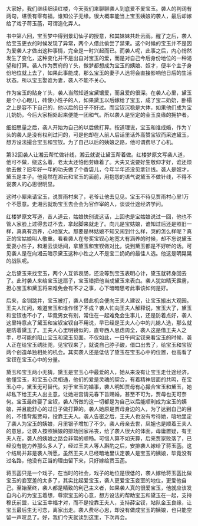 
大家好，我们继续细读红楼，今天我们来聊聊袭人到底爱不爱宝玉。袭人的判词有两句，堪羡有零有福，谁知公子无缘。很大概率能当上宝玉姨娘的袭人，最后却嫁给了戏子蒋玉菡，可谓造化弄人。

书中第六回，宝玉梦中得到景幻仙子的授意，和其妹妹共赴云雨。醒了之后，袭人给宝玉更衣的时候发现了异常，两个人借此偷尝了禁果。这个时候的宝玉并不是因为爱袭人才做出这种事情，完全是一时兴起而已。而袭人呢，此事之后，内心悄然发生了变化，这种变化并不是出自对宝玉的爱，而是对自己今后身份地位的一种渴望和打算。袭人作为贾府的丫头，做梦都想成为宝玉的姨娘、奴才，便半个主子身份地位就上去了，如果此事能成，那么宝玉的妻子人选将会直接影响他日后的生活状态。所以宝玉娶谁为妻，袭人不能不关心。

作为宝玉的贴身丫头，袭人当然知道宝黛镶爱，而且爱的很深。在袭人心里，黛玉是个小心眼儿，砖使小性子的人，如果黛玉以后嫁给了宝玉，成了宝二奶奶，卧榻之上是容不下自己的，他以后的日子不好过。而宝钗沉稳是大体，如果他们成为宝儿奶奶，今后大家相处起来便能一团和气。所以袭人是坚定的金玉良缘的拥护者。

细细思量之后，袭人开始为自己的以后做打算。按道理说，宝玉和谁成婚，作为丫头的袭人是没有权利过问的，可是他却在人前人后话里话外高赞宝钗而采迪黛玉，想方设法撮合宝玉和宝钗。为了自己以后的姨娘之路，他可谓费尽了心机。

第32回袭人让湘云帮忙做针线，湘云就说让黛玉帮着做。红楼梦原文写袭人道，他可不做，绕这么着，老太太还怕他劳碌着了。大夫又说要好生敬仰才好，谁还烦他去做？旧年好一年的功夫做了个香袋儿，今年半年还没见拿针线。袭人是奴才，黛玉是主子。他竟然在湘云和宝玉的面前，用抱怨的语气说黛玉不做针线，不得不说袭人的心思很明显。

这时小厮来请宝玉，说贾雨村来了，老爷让他去见见。宝玉不待见贾雨村心里1万个不愿意。史湘云就劝宝玉去会会为官作宰的人，谈谈仕途经济学问。

红楼梦原文写道，昔人道云，姑娘快别说这话，上回也是宝姑娘说过一回，他也不管人家脸上过得去过不去，拿起脚来就走了。向儿是宝姑娘，谁知过后还是照旧一样，真真有涵养，心地宽大。那要是林姑娘不知又闹到什么样，哭的怎么样呢？真正的宝姑娘叫人敬重。看看袭人在夸奖宝钗心地宽大有涵养的时候，却不忘说黛玉爱耍小性子，和湘云谈话间，拿黛玉和宝钗做对比，说到黛玉都是不好听的话。可见袭人是在向湘云暗示黛玉这种小性之人不是宝二奶奶的最佳人选。他这是明晃晃的战队呢。

之后黛玉来找宝玉，两个人互诉衷肠，还没等到宝玉表明心计，黛玉就转身回去了。此时袭人来给宝玉送扇子，宝玉错把他当成黛玉来表白。袭人犹如晴天霹雳，担心宝玉和黛玉将来难免会有不才之事，心下暗暗思考此事该如何是好。

后来，金钏跳井，宝玉被打，袭人借此机会便向王夫人建议，让宝玉搬出大观园。王夫人忙问，难道宝玉和谁作怪了不成？袭人忙向王夫人解释说，宝玉大了，黛玉和宝钗也不小了，毕竟男女有别，常住在一起难免会生事儿，还是防着点好，袭人这里特意点了黛玉和宝钗宝钗自不用说，早已经是王夫人心中的儿媳人选，那么就是防着黛玉了。王夫人心里明镜似的，直夸西人思虑周全，袭人这是借王夫人之手，尽可能的阻止宝玉和黛玉见面。不仅如此，一日午间宝钗来看宝玉的时候，袭人正在给宝玉绣肚兜，见宝钗来了，就说自己脖子酸，借口出去了，给宝玉和宝钗两个创造单独相处的机会。其实袭人还是低估了黛玉在宝玉心中的位置，也高看了宝钗在宝玉心中的分量。

黛玉和宝玉两小无猜，黛玉是宝玉心中最爱的人，她从来没有让宝玉走仕途经济，他懂宝玉，和宝玉心灵相通，他们的爱是灵魂的契合，有着精神层面的共鸣，在宝玉心中，黛玉无可替代。对于宝玉的婚事，袭人明知贾母有心撮合宝玉和黛玉，她却私下给王夫人出主意，让她进宫请元春下旨赐婚，甚至不可为，贾母也无可奈何。宝玉最终娶了宝钗，袭人所做的这一切都是为自己以后能顺利成为宝玉的姨娘，并且能舒心的过日子做打算的。袭人她原是贾母身边的人，为了达到自己的目的，不惜背叛贾母，投靠王夫人。袭人告密之后，王夫人也没有亏待她，暗地里定了袭人为宝玉的姨娘，月里银子增加了不少。袭人母亲去世，凤姐也是顺着王夫人的意思，让袭人按照姨娘的排场回家吊丧，给了袭人很大的体面，毋庸置疑，有王夫人在，袭人的姨娘之路会非常的顺畅。可惜人算不如天算，后来贾家败落了，已经没有能力养那么多人了，经过王夫人等人斟酌之后，安排袭人嫁给了蒋玉菡。这个结局并非是袭人所愿，虽然王夫人已经暗地里认定袭人是宝玉的姨娘，毕竟没有过名路，他没有正当的理由留下来，只好嫁给贾玉菡。

蒋玉菡只是一个戏子，在当时的社会，戏子的地位是很低的，袭人嫁给蒋玉菡比做宝玉的妾室差的太多了，其实比起爱宝玉，袭人更爱宝玉妾室的地位，更爱他自己。至始至终，袭人都是精致的利己主义者，如果袭人真的很爱宝玉，他就应该发自内心的为宝玉着想，尊崇宝玉的心意，想方设法的帮助宝玉和黛玉在一起，支持穆氏前盟，让宝玉幸福才对，而不是投靠王夫人，支持薛宝钗，站队金玉良缘，让宝玉最后生无可恋，离家出走。袭人费尽心思，却没有做成宝玉的姨娘，也只能空留一声叹息了。好，我们今天就读到这里，下次再会。


